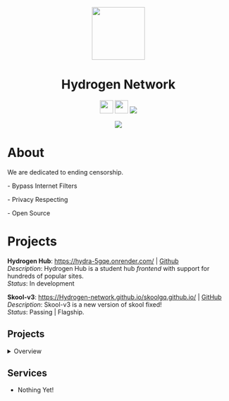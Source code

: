 <p align="center">
<img width="120px" src="https://avatars.githubusercontent.com/u/138321129?v=4">
</p>

<h1 align="center">Hydrogen Network</h1>

<p align="center">
<a href="https://discord.gg/QGwumCE4"><img height="30px" src="https://img.shields.io/badge/Discord-7289DA?style=for-the-badge&logo=discord&logoColor=white"><img></a>
<a href="https://github.com/Hydrogen-Network"><img height="30px" src="https://img.shields.io/badge/Github-0E0301?style=for-the-badge&logo=github&logoColor=white"><img></a>
<a href="https://hydrogen-network.gitbook.io/"><img src="https://img.shields.io/badge/Docs-2e8555?style=for-the-badge&logo=gitbook&logoColor=white"></a>
  <p align="center">
<a href="https://hydrogen-network.gitbook.io/"><img src="https://img.shields.io/website?down_messagehttps://hydrogen-network.gitbook.io/%20is%20down%20&style=for-the-badge&up_messagehttps://hydrogen-network.gitbook.io/%20is%20up%20&url=https%3A%2F%2Fhydrogen-network.gitbook.io"></img></a>
  </p>
</p>

<h1>About</h1>
<p>
  We are dedicated to ending censorship.
</p>

<p>
- Bypass Internet Filters
  <p>
- Privacy Respecting
  </p>

  <p>
- Open Source
    </p>
</p>

<h1>Projects</h1>

**Hydrogen Hub**: https://hydra-5gqe.onrender.com/ | [Github](https://github.com/Hydrogen-Network/Hydrogen-hub)
<br>
*Description*: Hydrogen Hub is a student hub *frontend* with support for hundreds of popular sites.
<br>
*Status*: In development

**Skool-v3**: https://Hydrogen-network.github.io/skoolgq.github.io/ | [GitHub](https://github.com/Hydrogen-Network/skoolgq.github.io)
<br>
*Description*: Skool-v3 is a new version of skool fixed!
<br>
*Status*: Passing | Flagship. 


## Projects
<details>
<summary>Overview</summary>

### Active
- [Hydrogen Hub](https://github.com/Hydrogen-Network/Hydrogen-hub)


### Affiliated
- [Exploits and Hacks](https://github.com/neealdon3/Exploits-and-Hacks)
- [OG proxy(a template for proxys using dynamic)](https://github.com/neealdon3/og-proxy/tree/master)

### Old
- Nothing yet!

</details>

## Services
- Nothing Yet!
